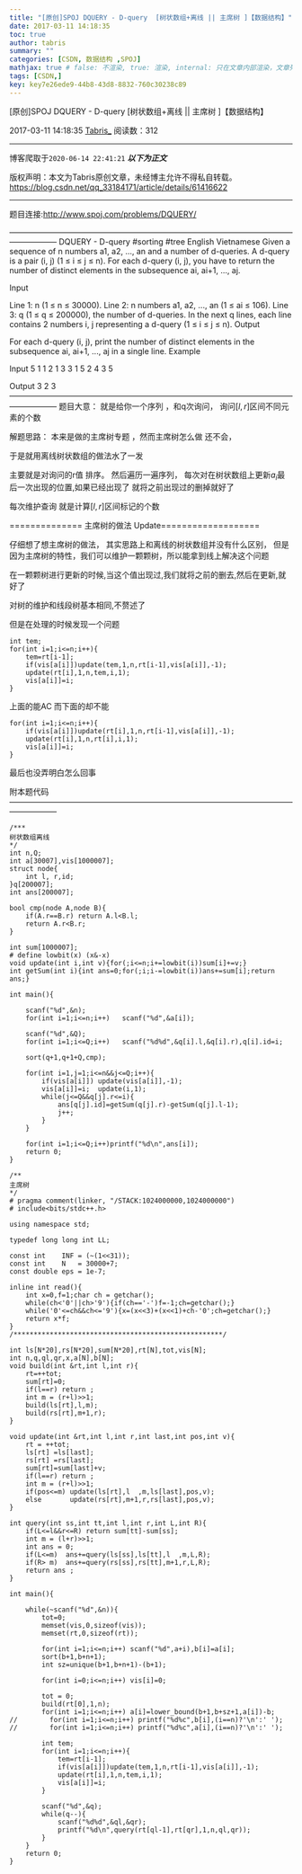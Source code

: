 ```yaml
---
title: "[原创]SPOJ DQUERY - D-query  [树状数组+离线 || 主席树 ]【数据结构】"
date: 2017-03-11 14:18:35
toc: true
author: tabris
summary: ""
categories: [CSDN, 数据结构 ,SPOJ]
mathjax: true # false: 不渲染, true: 渲染, internal: 只在文章内部渲染，文章列表中不渲染
tags: [CSDN,]
key: key7e26ede9-44b8-43d8-8832-760c30238c89
---
```


[原创]SPOJ DQUERY - D-query  [树状数组+离线 || 主席树 ]【数据结构】

2017-03-11 14:18:35  [Tabris_](https://me.csdn.net/qq_33184171) 阅读数：312

---

博客爬取于`2020-06-14 22:41:21`
***以下为正文***

版权声明：本文为Tabris原创文章，未经博主允许不得私自转载。
https://blog.csdn.net/qq_33184171/article/details/61416622

<!-- more -->

---

题目连接:http://www.spoj.com/problems/DQUERY/

——————————————————————————————————————————
DQUERY - D-query
 #sorting #tree
English	Vietnamese
Given a sequence of n numbers a1, a2, ..., an and a number of d-queries. A d-query is a pair (i, j) (1 ≤ i ≤ j ≤ n). For each d-query (i, j), you have to return the number of distinct elements in the subsequence ai, ai+1, ..., aj.

Input

Line 1: n (1 ≤ n ≤ 30000).
Line 2: n numbers a1, a2, ..., an (1 ≤ ai ≤ 106).
Line 3: q (1 ≤ q ≤ 200000), the number of d-queries.
In the next q lines, each line contains 2 numbers i, j representing a d-query (1 ≤ i ≤ j ≤ n).
Output

For each d-query (i, j), print the number of distinct elements in the subsequence ai, ai+1, ..., aj in a single line.
Example

Input
5
1 1 2 1 3
3
1 5
2 4
3 5

Output
3
2
3 
——————————————————————————————————————————
题目大意：
就是给你一个序列  ，和q次询问，
询问$[l,r]$区间不同元素的个数


解题思路：
本来是做的主席树专题 ，然而主席树怎么做 还不会，

于是就用离线树状数组的做法水了一发

主要就是对询问的r值 排序。
然后遍历一遍序列，
每次对在树状数组上更新$a_i$最后一次出现的位置,如果已经出现了 就将之前出现过的删掉就好了  

每次维护查询 就是计算$[l,r]$区间标记的个数

============== 主席树的做法 Update===================

仔细想了想主席树的做法，
其实思路上和离线的树状数组并没有什么区别，
但是因为主席树的特性，我们可以维护一颗颗树，所以能拿到线上解决这个问题

在一颗颗树进行更新的时候,当这个值出现过,我们就将之前的删去,然后在更新,就好了 

对树的维护和线段树基本相同,不赘述了

但是在处理的时候发现一个问题
```
int tem;
for(int i=1;i<=n;i++){
    tem=rt[i-1];
    if(vis[a[i]])update(tem,1,n,rt[i-1],vis[a[i]],-1);
    update(rt[i],1,n,tem,i,1);
    vis[a[i]]=i;
}
```
上面的能AC  而下面的却不能
```
for(int i=1;i<=n;i++){
    if(vis[a[i]])update(rt[i],1,n,rt[i-1],vis[a[i]],-1);
    update(rt[i],1,n,rt[i],i,1);
    vis[a[i]]=i;
}
```
最后也没弄明白怎么回事


附本题代码
——————————————————————————————————————————
```
/***
树状数组离线
*/
int n,Q;
int a[30007],vis[1000007];
struct node{
    int l, r,id;
}q[200007];
int ans[200007];

bool cmp(node A,node B){
    if(A.r==B.r) return A.l<B.l;
    return A.r<B.r;
}

int sum[1000007];
# define lowbit(x) (x&-x)
void update(int i,int v){for(;i<=n;i+=lowbit(i))sum[i]+=v;}
int getSum(int i){int ans=0;for(;i;i-=lowbit(i))ans+=sum[i];return ans;}

int main(){

    scanf("%d",&n);
    for(int i=1;i<=n;i++)   scanf("%d",&a[i]);

    scanf("%d",&Q);
    for(int i=1;i<=Q;i++)   scanf("%d%d",&q[i].l,&q[i].r),q[i].id=i;

    sort(q+1,q+1+Q,cmp);

    for(int i=1,j=1;i<=n&&j<=Q;i++){
        if(vis[a[i]]) update(vis[a[i]],-1);
        vis[a[i]]=i;  update(i,1);
        while(j<=Q&&q[j].r<=i){
            ans[q[j].id]=getSum(q[j].r)-getSum(q[j].l-1);
            j++;
        }
    }

    for(int i=1;i<=Q;i++)printf("%d\n",ans[i]);
    return 0;
}

/**
主席树
*/
# pragma comment(linker, "/STACK:1024000000,1024000000")
# include<bits/stdc++.h>

using namespace std;

typedef long long int LL;

const int    INF = (~(1<<31));
const int    N   = 30000+7;
const double eps = 1e-7;

inline int read(){
    int x=0,f=1;char ch = getchar();
    while(ch<'0'||ch>'9'){if(ch=='-')f=-1;ch=getchar();}
    while('0'<=ch&&ch<='9'){x=(x<<3)+(x<<1)+ch-'0';ch=getchar();}
    return x*f;
}
/****************************************************/

int ls[N*20],rs[N*20],sum[N*20],rt[N],tot,vis[N];
int n,q,ql,qr,x,a[N],b[N];
void build(int &rt,int l,int r){
    rt=++tot;
    sum[rt]=0;
    if(l==r) return ;
    int m = (r+l)>>1;
    build(ls[rt],l,m);
    build(rs[rt],m+1,r);
}

void update(int &rt,int l,int r,int last,int pos,int v){
    rt = ++tot;
    ls[rt] =ls[last];
    rs[rt] =rs[last];
    sum[rt]=sum[last]+v;
    if(l==r) return ;
    int m = (r+l)>>1;
    if(pos<=m) update(ls[rt],l  ,m,ls[last],pos,v);
    else       update(rs[rt],m+1,r,rs[last],pos,v);
}

int query(int ss,int tt,int l,int r,int L,int R){
    if(L<=l&&r<=R) return sum[tt]-sum[ss];
    int m = (l+r)>>1;
    int ans = 0;
    if(L<=m)  ans+=query(ls[ss],ls[tt],l  ,m,L,R);
    if(R> m)  ans+=query(rs[ss],rs[tt],m+1,r,L,R);
    return ans ;
}

int main(){

    while(~scanf("%d",&n)){
        tot=0;
        memset(vis,0,sizeof(vis));
        memset(rt,0,sizeof(rt));

        for(int i=1;i<=n;i++) scanf("%d",a+i),b[i]=a[i];
        sort(b+1,b+n+1);
        int sz=unique(b+1,b+n+1)-(b+1);

        for(int i=0;i<=n;i++) vis[i]=0;

        tot = 0;
        build(rt[0],1,n);
        for(int i=1;i<=n;i++) a[i]=lower_bound(b+1,b+sz+1,a[i])-b;
//        for(int i=1;i<=n;i++) printf("%d%c",b[i],(i==n)?'\n':' ');
//        for(int i=1;i<=n;i++) printf("%d%c",a[i],(i==n)?'\n':' ');

        int tem;
        for(int i=1;i<=n;i++){
            tem=rt[i-1];
            if(vis[a[i]])update(tem,1,n,rt[i-1],vis[a[i]],-1);
            update(rt[i],1,n,tem,i,1);
            vis[a[i]]=i;
        }

        scanf("%d",&q);
        while(q--){
            scanf("%d%d",&ql,&qr);
            printf("%d\n",query(rt[ql-1],rt[qr],1,n,ql,qr));
        }
    }
    return 0;
}

```
